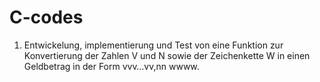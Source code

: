 # C-codes
1. Entwickelung, implementierung und Test von eine Funktion zur Konvertierung der Zahlen V
und N sowie der Zeichenkette W in einen Geldbetrag in der Form vvv…vv,nn wwww.
